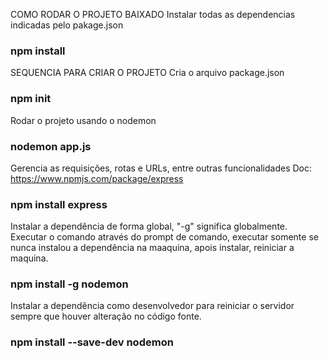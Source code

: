 COMO RODAR O PROJETO BAIXADO
Instalar todas as dependencias indicadas pelo pakage.json
### npm install

SEQUENCIA PARA CRIAR O PROJETO
Cria o arquivo package.json
### npm init

Rodar o projeto usando o nodemon
### nodemon app.js

Gerencia as requisições, rotas e URLs, entre outras funcionalidades
Doc: https://www.npmjs.com/package/express 
### npm install express

Instalar a dependência de forma global, "-g" significa globalmente. Executar o comando através do prompt de comando, executar somente se nunca instalou a dependência na maaquina, apois instalar, reiniciar a maquina.
### npm install -g nodemon

Instalar a dependência como desenvolvedor para reiniciar o servidor sempre que houver alteração no código fonte.
### npm install --save-dev nodemon